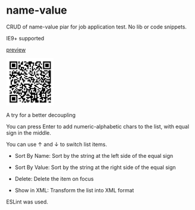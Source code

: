 # name-value
 CRUD of name-value piar for job application test. No lib or code snippets.

IE9+ supported

[preview](https://legenddaniel.github.io/name-value/)

![Scan the QR code to open on mobile phone](qr-code.png "Scan the QR code to open on mobile phone")

A try for a better decoupling

You can press Enter to add numeric-alphabetic chars to the list, with equal sign in the middle.

You can use ↑ and ↓ to switch list items.

- Sort By Name: Sort by the string at the left side of the equal sign

- Sort By Value: Sort by the string at the right side of the equal sign

- Delete: Delete the item on focus

- Show in XML: Transform the list into XML format

ESLint was used.
